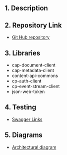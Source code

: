 ## 1. Description

## 2. Repository Link

- [Git Hub repository](https://github.com/tr/cp_content-service)

## 3. Libraries

- cap-document-client
- cap-metadata-client
- content-api-commons
- cp-auth-client
- cp-event-stream-client
- json-web-token

## 4. Testing

- [Swagger Links](https://dev.azure.com/tr-tax-checkpoint/Checkpoint/_wiki/wikis/Checkpoint.wiki/1175/Swagger-links)

## 5. Diagrams

- [Architectural diagram](https://lucid.app/lucidchart/9aeb4fc0-5c66-4039-b206-824c0a6d6ddd/edit?invitationId=inv_cd8a8f63-048d-47f2-a008-652ebb79f5ef&page=ybqfaLUGApAy#)

